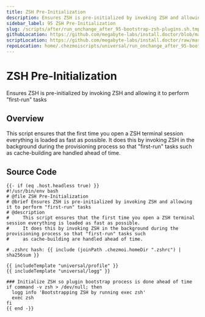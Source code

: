 ```yaml
---
title: ZSH Pre-Initialization
description: Ensures ZSH is pre-initialized by invoking ZSH and allowing it to perform "first-run" tasks
sidebar_label: 95 ZSH Pre-Initialization
slug: /scripts/after/run_onchange_after_95-bootstrap-zsh-plugins.sh.tmpl
githubLocation: https://github.com/megabyte-labs/install.doctor/blob/master/home/.chezmoiscripts/universal/run_onchange_after_95-bootstrap-zsh-plugins.sh.tmpl
scriptLocation: https://github.com/megabyte-labs/install.doctor/raw/master/home/.chezmoiscripts/universal/run_onchange_after_95-bootstrap-zsh-plugins.sh.tmpl
repoLocation: home/.chezmoiscripts/universal/run_onchange_after_95-bootstrap-zsh-plugins.sh.tmpl
---
```

# ZSH Pre-Initialization

Ensures ZSH is pre-initialized by invoking ZSH and allowing it to perform "first-run" tasks

## Overview

This script ensures that the first time you open a ZSH terminal session everything is loaded as fast as possible.
It does this by invoking ZSH in the background during the provisioning process so that "first-run" tasks such
as cache-building are handled ahead of time.



## Source Code

```
{{- if (eq .host.headless true) }}
#!/usr/bin/env bash
# @file ZSH Pre-Initialization
# @brief Ensures ZSH is pre-initialized by invoking ZSH and allowing it to perform "first-run" tasks
# @description
#     This script ensures that the first time you open a ZSH terminal session everything is loaded as fast as possible.
#     It does this by invoking ZSH in the background during the provisioning process so that "first-run" tasks such
#     as cache-building are handled ahead of time.

# .zshrc hash: {{ include (joinPath .chezmoi.homeDir ".zshrc") | sha256sum }}

{{ includeTemplate "universal/profile" }}
{{ includeTemplate "universal/logg" }}

### Initialize ZSH so plugin bootstrap process is done ahead of time
if command -v zsh > /dev/null; then
  logg info 'Bootstrapping ZSH by running exec zsh'
  exec zsh
fi
{{ end -}}
```
